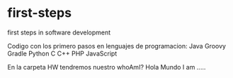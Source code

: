 # first-steps
first steps in software development

Codigo con los primero pasos en lenguajes de programacion:
Java
Groovy
Gradle
Python
C
C++
PHP
JavaScript

En la carpeta HW tendremos nuestro whoAmI?
Hola Mundo
I am .....